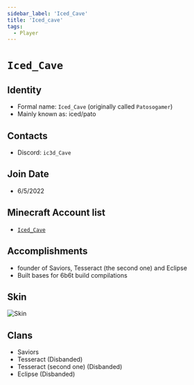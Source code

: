 ```yaml
---
sidebar_label: 'Iced_Cave'
title: 'Iced_cave'
tags:
  - Player
---
```


# `Iced_Cave`

## Identity
* Formal name: `Iced_Cave` (originally called `Patosogamer`)
* Mainly known as: iced/pato

## Contacts
* Discord: `ic3d_Cave`

## Join Date
* 6/5/2022

## Minecraft Account list
* [`Iced_Cave`](https://namemc.com/profile/Iced_Cave.2)

## Accomplishments
* founder of Saviors, Tesseract (the second one) and Eclipse
* Built bases for 6b6t build compilations

## Skin
![Skin](https://s.namemc.com/3d/skin/body.png?id=11e0c35a9c2f8c68&model=classic&theta=30&phi=21&time=90&width=100&height=200)

## Clans
* Saviors 
* Tesseract (Disbanded)
* Tesseract (second one) (Disbanded)
* Eclipse (Disbanded)
